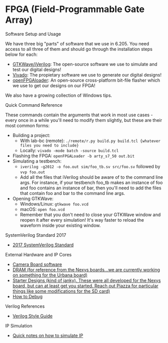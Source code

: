 # FPGA (Field-Programmable Gate Array)
Software Setup and Usage

We have three big "parts" of software that we use in 6.205. You need access to all three of them and should go through the installation steps below for each:

- [GTKWave/iVerilog](https://fpga.mit.edu/6205/F23/documentation/iVerilog): The open-source software we use to simulate and test our digital designs!
- [Vivado](https://fpga.mit.edu/6205/F23/documentation/vivado): The propietary software we use to generate our digital designs!
- [openFPGAloader](https://fpga.mit.edu/6205/F23/documentation/openFPGA): An open-source cross-platform bit-file flasher which we use to get our designs on our FPGA!

We also have a growing collection of Windows tips.

Quick Command Reference

These commands contain the arguments that work in most use cases - every once in a while you'll need to modify them slightly, but these are their most common forms:

- Building a project:
    * With lab-bc (remote): ``./remote/r.py build.py build.tcl {whatever files you need to include}``
    * Locally: ``vivado -mode batch -source build.tcl``
- Flashing the FPGA: ``openFPGALoader -b arty_s7_50 out.bit``
- Simulating a testbench:
    * ``iverilog -g2012 -o foo.out sim/foo_tb.sv src/foo.sv`` followed by ``vvp foo.out``
    * Add all the files that iVerilog should be aware of to the command line args. For instance, if your testbench foo_tb makes an instance of foo and foo contains an instance of bar, then you'll need to add the files that contain foo and bar to the command line args.
- Opening GTKWave:
    * Windows/Linux: ``gtkwave foo.vcd``
    * macOS: ``open foo.vcd``
    * Remember that you don't need to close your GTKWave window and reopen it after every simulation! It's way faster to reload the waveform inside your existing window.

SystemVerilog Standard 2017

- [2017 SystemVerilog Standard](https://fpga.mit.edu/6205/_static/F23/documentation/1800-2017.pdf)

External Hardware and IP Cores

- [Camera Board software](https://fpga.mit.edu/6205/F23/documentation/ov7670)
- [DRAM (for reference from the Nexys boards...we are currently working on something for the Urbana board)](https://fpga.mit.edu/6205/F23/documentation/dram)
- [Starter Designs (kind of janky). These were all developed for the Nexys board, but can at least get you started. Reach out Piazza for particular things like some modifications for the SD card)](https://github.mit.edu/6205/starter_designs)
- [How to Debug](https://fpga.mit.edu/6205/F23/documentation/debugging)

Verilog References

- [Verilog Style Guide](https://fpga.mit.edu/6205/F23/documentation/verilog_style)

IP Simulation

- [Quick notes on how to simulate IP](https://fpga.mit.edu/6205/F23/documentation/ip_simulation)

